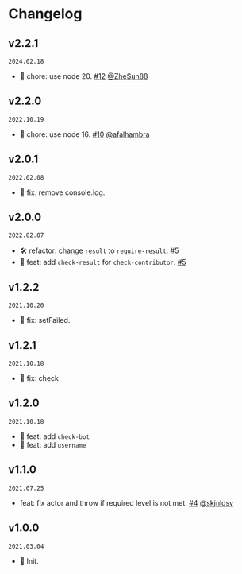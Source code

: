 <!--
🐞 Bug fix
🚀 New feature
💄 Perf
📝 Docs
⚡️ Code style
🛠 refactor
-->

# Changelog

## v2.2.1

`2024.02.18`

- 💄 chore: use node 20. [#12](https://github.com/actions-cool/check-user-permission/pull/12) [@ZheSun88](https://github.com/ZheSun88)

## v2.2.0

`2022.10.19`

- 💄 chore: use node 16. [#10](https://github.com/actions-cool/check-user-permission/pull/10) [@afalhambra](https://github.com/afalhambra)

## v2.0.1

`2022.02.08`

- 🐞 fix: remove console.log.

## v2.0.0

`2022.02.07`

- 🛠 refactor: change `result` to `require-result`. [#5](https://github.com/actions-cool/check-user-permission/pull/5)
- 🚀 feat: add `check-result` for `check-contributor`. [#5](https://github.com/actions-cool/check-user-permission/pull/5)

## v1.2.2

`2021.10.20`

- 🐞 fix: setFailed.

## v1.2.1

`2021.10.18`

- 🐞 fix: check

## v1.2.0

`2021.10.18`

- 🚀 feat: add `check-bot`
- 🚀 feat: add `username`

## v1.1.0

`2021.07.25`

- feat: fix actor and throw if required level is not met. [#4](https://github.com/actions-cool/check-user-permission/pull/4) [@skjnldsv](https://github.com/skjnldsv)

## v1.0.0

`2021.03.04`

- 🎉 Init.
